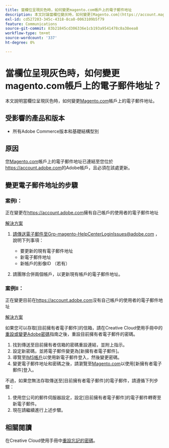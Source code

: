 ```yaml
---
title: 當欄位呈現灰色時，如何變更magento.com帳戶上的電子郵件地址
description: 本文討論當欄位變灰時，如何變更[Magento.com](https://account.magento.com)帳戶上的電子郵件地址。
exl-id: cd527203-345c-4318-8ca8-0063109b5f79
feature: Communications
source-git-commit: 83b21845cd306336e1cb193a9541478c8a38eea8
workflow-type: tm+mt
source-wordcount: '337'
ht-degree: 0%

---
```


# 當欄位呈現灰色時，如何變更magento.com帳戶上的電子郵件地址？

本文說明當欄位呈現灰色時，如何變更[Magento.com](https://account.magento.com)帳戶上的電子郵件地址。

## 受影響的產品和版本

* 所有Adobe Commerce版本和基礎結構型別

## 原因

您[Magento.com](https://account.magento.com)帳戶上的電子郵件地址已連結至您位於<https://account.adobe.com>的Adobe帳戶，且必須在該處更新。

## 變更電子郵件地址的步驟

### 案例I：

正在變更在<https://account.adobe.com>擁有自己帳戶的使用者的電子郵件地址

<u>解決方案</u>

1. 請傳送電子郵件至Grp-magento-HelpCenterLoginIssues@adobe.com ，說明下列事項：

   * 要更新的現有電子郵件地址
   * 新電子郵件地址
   * 新帳戶的影像ID （若有）

1. 請團隊合併兩個帳戶，以更新現有帳戶的電子郵件地址。

### 案例II：

正在變更目前在<https://account.adobe.com>沒有自己帳戶的使用者的電子郵件地址

<u>解決方案</u>

如果您可以存取[目前擁有者電子郵件]的信箱，請在Creative Cloud使用手冊中的[重設或變更Adobe密碼](https://helpx.adobe.com/manage-account/using/change-or-reset-password.html)指南之後，重設目前擁有者電子郵件的密碼。

1. 找到傳送至目前擁有者信箱的密碼重設連結，並附上指示。
1. 設定新密碼，並將電子郵件變更為[新擁有者電子郵件]。
1. 導覽至[IMS帳戶](https://account.adobe.com/)以使用新電子郵件登入，然後變更密碼。
1. 變更電子郵件地址和密碼之後，請瀏覽至[Magento.com](https://account.magento.com)以使用[新擁有者電子郵件]登入。

不過，如果您無法存取傳送至[目前擁有者電子郵件]的電子郵件，請遵循下列步驟：

1. 使用您公司的郵件伺服器設定，設定[目前擁有者電子郵件]的電子郵件轉寄至新電子郵件。
1. 現在請繼續進行上述步驟。

## 相關閱讀

在Creative Cloud使用手冊中[重設忘記的密碼](https://helpx.adobe.com/manage-account/using/change-or-reset-password.html)。
